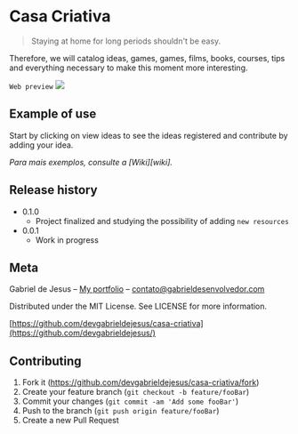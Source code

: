 # Casa Criativa
> Staying at home for long periods shouldn't be easy.

Therefore, we will catalog ideas, games, games, films, books, courses, tips and everything necessary to make this moment more interesting.

`Web preview`
![](public/web-preview.gif)

## Example of use

Start by clicking on view ideas to see the ideas registered and contribute by adding your idea.

_Para mais exemplos, consulte a [Wiki][wiki]._ 

## Release history

* 0.1.0
    * Project finalized and studying the possibility of adding `new resources`
* 0.0.1
    * Work in progress

## Meta

Gabriel de Jesus – [My portfolio](https://www.gabrieldesenvolvedor.com/) – contato@gabrieldesenvolvedor.com

Distributed under the MIT License. See LICENSE for more information.

[https://github.com/devgabrieldejesus/casa-criativa](https://github.com/devgabrieldejesus/)

## Contributing

1. Fork it (<https://github.com/devgabrieldejesus/casa-criativa/fork>)
2. Create your feature branch (`git checkout -b feature/fooBar`)
3. Commit your changes (`git commit -am 'Add some fooBar'`)
4. Push to the branch (`git push origin feature/fooBar`)
5. Create a new Pull Request
